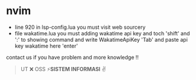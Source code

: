 # nvim


- line 920 in lsp-config.lua you must visit web sourcery 
- file wakatime.lua you must adding wakatime api key and toch 'shift' and ':' to showing command and write WakatimeApiKey 'Tab' and paste api key wakatime here 'enter'

contact us if you have problem and more knowledge !! 

> UT ❌ OSS ⚡**SISTEM INFORMASI** ✌️

